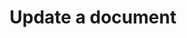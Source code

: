 ---
title: Update a document
api:
  file: api.json
  operationId: update-a-document
hidden: false
---